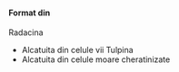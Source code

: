 #### Format din
Radacina
- Alcatuita din celule vii
Tulpina
- Alcatuita din celule moare cheratinizate